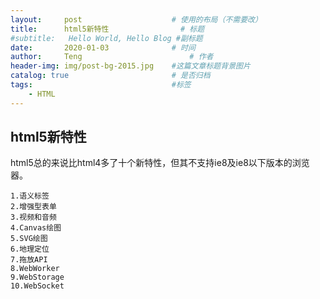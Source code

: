 ```yaml
---
layout:     post   				    # 使用的布局（不需要改）
title:      html5新特性				# 标题 
#subtitle:   Hello World, Hello Blog #副标题
date:       2020-01-03				# 时间
author:     Teng 						# 作者
header-img: img/post-bg-2015.jpg 	#这篇文章标题背景图片
catalog: true 						# 是否归档
tags:								#标签
    - HTML
---
```


## html5新特性
html5总的来说比html4多了十个新特性，但其不支持ie8及ie8以下版本的浏览器。

    1.语义标签
    2.增强型表单
    3.视频和音频
    4.Canvas绘图
    5.SVG绘图
    6.地理定位
    7.拖放API
    8.WebWorker
    9.WebStorage
    10.WebSocket


